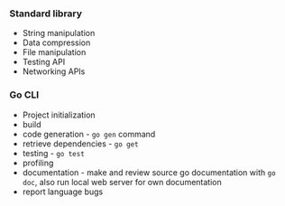### Standard library
- String manipulation
- Data compression
- File manipulation
- Testing API
- Networking APIs

### Go CLI
- Project initialization
- build
- code generation - `go gen` command 
- retrieve dependencies - `go get`
- testing - `go test`
- profiling 
- documentation - make and review source go documentation with `go doc`, also run local web server for own documentation
- report language bugs